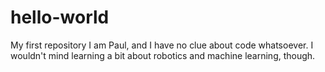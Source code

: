 # hello-world
My first repository
I am Paul, and I have no clue about code whatsoever. I wouldn't mind learning a bit about robotics and machine learning, though. 
